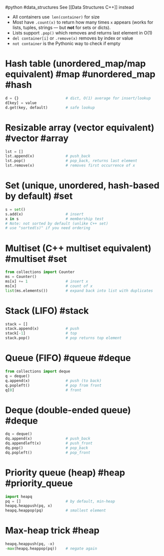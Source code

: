 #python #data_structures 
See [[Data Structures C++]] instead

- All containers use` len(container)` for size
- Most have `.count(x)` to return how many times `x` appears (works for lists, tuples, strings — but **not** for sets or dicts).
- Lists support `.pop()` which removes and returns last element in O(1)
- `del container[i]` or `.remove(x)` removes by index or value
- `not container` is the Pythonic way to check if empty
# Hash table (unordered_map/map equivalent) #map #unordered_map #hash
```python
d = {}                     # dict, O(1) average for insert/lookup
d[key] = value
d.get(key, default)        # safe lookup
```
# Resizable array (vector equivalent) #vector #array
```python
lst = []                   
lst.append(x)              # push_back
lst.pop()                  # pop_back, returns last element
lst.remove(x)              # removes first occurrence of x
```
# Set (unique, unordered, hash-based by default) #set
```python
s = set()                  
s.add(x)                   # insert
x in s                     # membership test
# Note: not sorted by default (unlike C++ set)
# use "sorted(s)" if you need ordering
```
# Multiset (C++ multiset equivalent) #multiset #set
```python
from collections import Counter
ms = Counter()             
ms[x] += 1                 # insert x
ms[x]                      # count of x
list(ms.elements())        # expand back into list with duplicates
```
# Stack (LIFO) #stack 
```python
stack = []                 
stack.append(x)            # push
stack[-1]                  # top
stack.pop()                # pop returns top element
```
# Queue (FIFO) #queue #deque
```python
from collections import deque
q = deque()
q.append(x)                # push (to back)
q.popleft()                # pop from front
q[0]                       # front
```
# Deque (double-ended queue) #deque
```python
dq = deque()
dq.append(x)               # push_back
dq.appendleft(x)           # push_front
dq.pop()                   # pop_back
dq.popleft()               # pop_front
```
# Priority queue (heap) #heap #priority_queue
```python
import heapq
pq = []                    # by default, min-heap
heapq.heappush(pq, x)
heapq.heappop(pq)          # smallest element
```
# Max-heap trick #heap 
```python
heapq.heappush(pq, -x)
-max(heapq.heappop(pq))    # negate again
```
